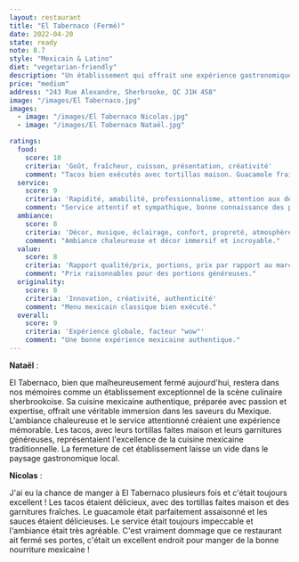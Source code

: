 ```yaml
---
layout: restaurant
title: "El Tabernaco (Fermé)"
date: 2022-04-20
state: ready
note: 8.7
style: "Mexicain & Latino"
diet: "vegetarian-friendly"
description: "Un établissement qui offrait une expérience gastronomique mexicaine authentique, avec des plats savoureux et une ambiance chaleureuse qui transportait ses clients au cœur du Mexique."
price: "medium"
address: "243 Rue Alexandre, Sherbrooke, QC J1H 4S8"
image: "/images/El Tabernaco.jpg"
images:
  - image: "/images/El Tabernaco Nicolas.jpg"
  - image: "/images/El Tabernaco Nataël.jpg"

ratings:
  food:
    score: 10
    criteria: 'Goût, fraîcheur, cuisson, présentation, créativité'
    comment: "Tacos bien exécutés avec tortillas maison. Guacamole frais et bien assaisonné. Même goût que le mexique."
  service:
    score: 9
    criteria: 'Rapidité, amabilité, professionnalisme, attention aux détails'
    comment: "Service attentif et sympathique, bonne connaissance des plats."
  ambiance:
    score: 8
    criteria: 'Décor, musique, éclairage, confort, propreté, atmosphère générale'
    comment: "Ambiance chaleureuse et décor immersif et incroyable."
  value:
    score: 8
    criteria: 'Rapport qualité/prix, portions, prix par rapport au marché'
    comment: "Prix raisonnables pour des portions généreuses."
  originality:
    score: 8
    criteria: 'Innovation, créativité, authenticité'
    comment: "Menu mexicain classique bien exécuté."
  overall:
    score: 9
    criteria: 'Expérience globale, facteur "wow"'
    comment: "Une bonne expérience mexicaine authentique."
---
```




<strong>Nataël</strong> :

El Tabernaco, bien que malheureusement fermé aujourd'hui, restera dans nos mémoires comme un établissement exceptionnel de la scène culinaire sherbrookoise. Sa cuisine mexicaine authentique, préparée avec passion et expertise, offrait une véritable immersion dans les saveurs du Mexique. L'ambiance chaleureuse et le service attentionné créaient une expérience mémorable. Les tacos, avec leurs tortillas faites maison et leurs garnitures généreuses, représentaient l'excellence de la cuisine mexicaine traditionnelle. La fermeture de cet établissement laisse un vide dans le paysage gastronomique local.

<strong>Nicolas</strong> :

J'ai eu la chance de manger à El Tabernaco plusieurs fois et c'était toujours excellent ! Les tacos étaient délicieux, avec des tortillas faites maison et des garnitures fraîches. Le guacamole était parfaitement assaisonné et les sauces étaient délicieuses. Le service était toujours impeccable et l'ambiance était très agréable. C'est vraiment dommage que ce restaurant ait fermé ses portes, c'était un excellent endroit pour manger de la bonne nourriture mexicaine !
